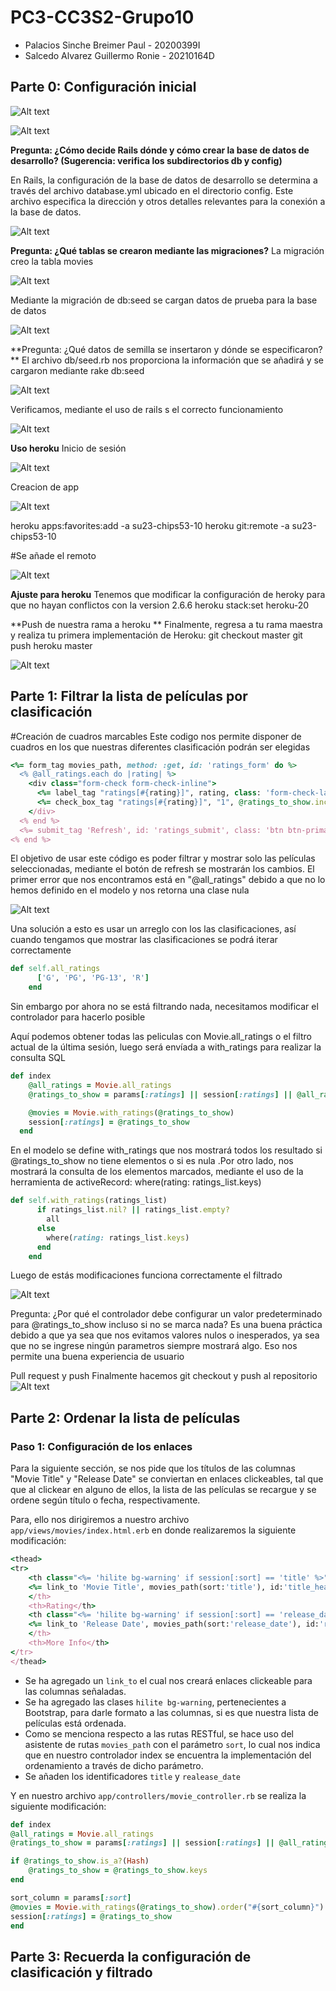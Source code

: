 # PC3-CC3S2-Grupo10

- Palacios Sinche Breimer Paul - 20200399I
- Salcedo Alvarez Guillermo Ronie - 20210164D 


## Parte 0: Configuración inicial

![Alt text](https://github.com/AltherEgo/PC3-10/assets/119552157/b5429d28-caf7-4b25-9d9c-5651cb412956)

![Alt text](https://github.com/AltherEgo/PC3-10/assets/119552157/31c06068-c0ea-41ae-8247-d400f7e087e5)

**Pregunta: ¿Cómo decide Rails dónde y cómo crear la base de datos de desarrollo? (Sugerencia: verifica los subdirectorios db y config)**

En Rails, la configuración de la base de datos de desarrollo se determina a través del archivo database.yml ubicado en el directorio config. Este archivo especifica la dirección y otros detalles relevantes para la conexión a la base de datos.

![Alt text](https://github.com/AltherEgo/PC3-10/assets/119552157/0be6b098-cfea-489a-8049-6ff64bf0f715)

**Pregunta: ¿Qué tablas se crearon mediante las migraciones?**
La migración creo la tabla movies 

![Alt text](https://github.com/AltherEgo/PC3-10/assets/119552157/14d2dfe1-b7c0-4759-b479-23a8ac9e93f6)

Mediante la migración de db:seed se cargan datos de prueba para la base de datos

![Alt text](https://github.com/AltherEgo/PC3-10/assets/119552157/13a34307-571c-456e-bd45-700197dd2e39)

**Pregunta: ¿Qué datos de semilla se insertaron y dónde se especificaron? **
El archivo db/seed.rb nos proporciona la información que se añadirá y se cargaron mediante rake db:seed  

![Alt text](https://github.com/AltherEgo/PC3-10/assets/119552157/95f3f8fd-405f-4905-bd8d-c2bad980336c)

Verificamos, mediante el uso de rails s el correcto funcionamiento

![Alt text](https://github.com/AltherEgo/PC3-10/assets/119552157/566697d9-1a7e-46c9-927d-cd4ce82d7796)

**Uso heroku**
Inicio de sesión

![Alt text](https://github.com/AltherEgo/PC3-10/assets/119552157/b0367bb3-8ec6-46fd-bb22-4f322ec6e21d)

Creacion de app

![Alt text](https://github.com/AltherEgo/PC3-10/assets/119552157/98837818-44a2-4585-a418-2df2504caf33)

heroku apps:favorites:add -a su23-chips53-10
heroku git:remote -a su23-chips53-10

#Se añade el remoto 

![Alt text](https://github.com/AltherEgo/PC3-10/assets/119552157/b616aaaf-3908-4143-85b6-3190aee7240c)

**Ajuste para heroku**
Tenemos que modificar la configuración de heroky para que no hayan conflictos con la version 2.6.6
heroku stack:set heroku-20

**Push de nuestra rama a heroku **
Finalmente, regresa a tu rama maestra y realiza tu primera implementación de Heroku:
git checkout master
git push heroku master

![Alt text](https://github.com/AltherEgo/PC3-10/assets/119552157/00192a29-13c8-4bfa-a7bb-0d471ec2a677)


## Parte 1: Filtrar la lista de películas por clasificación
#Creación de cuadros marcables
Este codigo nos permite disponer de cuadros en los que nuestras diferentes clasificación podrán ser elegidas
```ruby
<%= form_tag movies_path, method: :get, id: 'ratings_form' do %>
  <% @all_ratings.each do |rating| %>
    <div class="form-check form-check-inline">
      <%= label_tag "ratings[#{rating}]", rating, class: 'form-check-label' %>
      <%= check_box_tag "ratings[#{rating}]", "1", @ratings_to_show.include?(rating), class: 'form-check-input' %>
    </div>
  <% end %>
  <%= submit_tag 'Refresh', id: 'ratings_submit', class: 'btn btn-primary' %>
<% end %>
```
El objetivo de usar este código es poder filtrar y mostrar solo las películas seleccionadas, mediante el botón de refresh se mostrarán los cambios. El primer error que nos encontramos está en "@all_ratings" debido a que no lo hemos definido en el modelo y nos retorna una clase nula

![Alt text](https://github.com/AltherEgo/PC3-10/assets/119552157/99b5684c-7fbd-404b-89cb-cdac1da2166e)

Una solución a esto es usar un arreglo con los las clasificaciones, así cuando tengamos que mostrar las clasificaciones se podrá iterar correctamente
```ruby
def self.all_ratings
      ['G', 'PG', 'PG-13', 'R']
    end
```
Sin embargo por ahora no se está filtrando nada, necesitamos modificar el controlador para hacerlo posible

Aquí podemos obtener todas las peliculas con Movie.all_ratings o el filtro actual de la última sesión, luego será envíada a with_ratings para realizar la consulta SQL
```ruby
def index
    @all_ratings = Movie.all_ratings
    @ratings_to_show = params[:ratings] || session[:ratings] || @all_ratings

    @movies = Movie.with_ratings(@ratings_to_show)
    session[:ratings] = @ratings_to_show
  end
```
En el modelo se define with_ratings que nos mostrará todos los resultado si @ratings_to_show no tiene elementos o si es nula .Por otro lado, nos mostrará la consulta de los elementos marcados, mediante el uso de la herramienta de activeRecord: where(rating: ratings_list.keys)

```ruby
def self.with_ratings(ratings_list)
      if ratings_list.nil? || ratings_list.empty?
        all
      else
        where(rating: ratings_list.keys)
      end
    end
```  
Luego de estás modificaciones funciona correctamente el filtrado

![Alt text](https://github.com/AltherEgo/PC3-10/assets/119552157/c5d1816a-eff6-4023-b16a-1a7c52fda6af)

Pregunta: ¿Por qué el controlador debe configurar un valor predeterminado para @ratings_to_show incluso si no se marca nada?
Es una buena práctica debido a que ya sea que nos evitamos valores nulos o inesperados, ya sea que no se ingrese ningún parametros siempre mostrará algo. 
Eso nos permite una buena experiencia de usuario

Pull request y push
Finalmente hacemos git checkout y push al repositorio
![Alt text](https://github.com/AltherEgo/PC3-10/assets/119552157/1a8909c8-c0e3-4399-b232-f75010baf5ec)



## Parte 2: Ordenar la lista de películas


### Paso 1: Configuración de los enlaces

Para la siguiente sección, se nos pide que los títulos de las columnas "Movie Title" y "Release Date" se conviertan en enlaces clickeables, tal que que al clickear en alguno de ellos, la lista de las películas se recargue y se ordene según título o fecha, respectivamente.

Para, ello nos dirigiremos a nuestro archivo `app/views/movies/index.html.erb` en donde realizaremos la siguiente modificación:

```ruby
<thead>
<tr>
    <th class="<%= 'hilite bg-warning' if session[:sort] == 'title' %>">
    <%= link_to 'Movie Title', movies_path(sort:'title'), id:'title_header' %>
    </th>
    <th>Rating</th>
    <th class="<%= 'hilite bg-warning' if session[:sort] == 'release_date' %>">
    <%= link_to 'Release Date', movies_path(sort:'release_date'), id:'release_date_header'%>
    </th>
    <th>More Info</th>
</tr>
</thead>
```
- Se ha agregado un `link_to` el cual nos creará enlaces clickeable para las columnas señaladas.
- Se ha agregado las clases `hilite bg-warning`, pertenecientes a Bootstrap, para darle formato a las columnas, si es que nuestra lista de películas está ordenada.
- Como se menciona respecto a las rutas RESTful, se hace uso del asistente de rutas `movies_path` con el parámetro `sort`, lo cual nos indica que en nuestro controlador index se encuentra la implementación del ordenamiento a través de dicho parámetro.
- Se añaden los identificadores `title` y `realease_date`

Y en nuestro archivo `app/controllers/movie_controller.rb` se realiza la siguiente modificación:

```ruby
def index
@all_ratings = Movie.all_ratings
@ratings_to_show = params[:ratings] || session[:ratings] || @all_ratings

if @ratings_to_show.is_a?(Hash)
    @ratings_to_show = @ratings_to_show.keys
end

sort_column = params[:sort]
@movies = Movie.with_ratings(@ratings_to_show).order("#{sort_column}")
session[:ratings] = @ratings_to_show
end
```




## Parte 3: Recuerda la configuración de clasificación y filtrado



